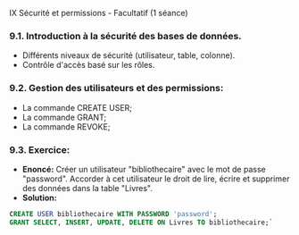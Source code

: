 IX Sécurité et permissions - Facultatif (1 séance)

### 9.1. Introduction à la sécurité des bases de données.
    
- Différents niveaux de sécurité (utilisateur, table, colonne).
- Contrôle d'accès basé sur les rôles.

### 9.2. Gestion des utilisateurs et des permissions:

- La commande CREATE USER;
- La commande GRANT;
- La commande REVOKE;
    

### 9.3. Exercice:

- **Enoncé:** Créer un utilisateur "bibliothecaire" avec le mot de passe "password". Accorder à cet utilisateur le droit de lire, écrire et supprimer des données dans la table "Livres".
- **Solution:**
    
```sql
CREATE USER bibliothecaire WITH PASSWORD 'password'; 
GRANT SELECT, INSERT, UPDATE, DELETE ON Livres TO bibliothecaire;`
```